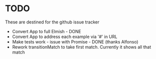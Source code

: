 # TODO

These are destined for the github issue tracker

- Convert App to full Elmish - DONE
- Convert App to address each example via '#' in URL
- Make tests work - issue with Promise - DONE (thanks Alfonso)
- Rework transitionMatch to take first match. Currently it shows all that match
